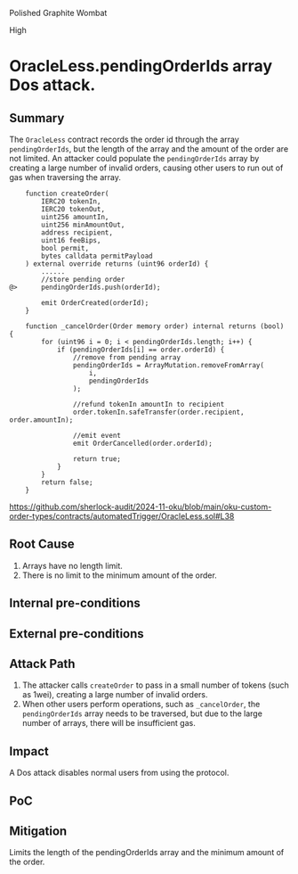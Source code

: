 Polished Graphite Wombat

High

# OracleLess.pendingOrderIds array Dos attack.

## Summary
The `OracleLess` contract records the order id through the array `pendingOrderIds`, but the length of the array and the amount of the order are not limited.
An attacker could populate the `pendingOrderIds` array by creating a large number of invalid orders, causing other users to run out of gas when traversing the array.


```solidity
    function createOrder(
        IERC20 tokenIn,
        IERC20 tokenOut,
        uint256 amountIn,
        uint256 minAmountOut,
        address recipient,
        uint16 feeBips,
        bool permit,
        bytes calldata permitPayload
    ) external override returns (uint96 orderId) {
        ......
        //store pending order
@>      pendingOrderIds.push(orderId);

        emit OrderCreated(orderId);
    }
```

```solidity
    function _cancelOrder(Order memory order) internal returns (bool) {
        for (uint96 i = 0; i < pendingOrderIds.length; i++) {
            if (pendingOrderIds[i] == order.orderId) {
                //remove from pending array
                pendingOrderIds = ArrayMutation.removeFromArray(
                    i,
                    pendingOrderIds
                );

                //refund tokenIn amountIn to recipient
                order.tokenIn.safeTransfer(order.recipient, order.amountIn);

                //emit event
                emit OrderCancelled(order.orderId);

                return true;
            }
        }
        return false;
    }
```

https://github.com/sherlock-audit/2024-11-oku/blob/main/oku-custom-order-types/contracts/automatedTrigger/OracleLess.sol#L38


## Root Cause
1. Arrays have no length limit.
2. There is no limit to the minimum amount of the order.

## Internal pre-conditions

## External pre-conditions


## Attack Path
1. The attacker calls `createOrder` to pass in a small number of tokens (such as 1wei), creating a large number of invalid orders.
2. When other users perform operations, such as `_cancelOrder`, the `pendingOrderIds` array needs to be traversed, but due to the large number of arrays, there will be insufficient gas.

## Impact
A Dos attack disables normal users from using the protocol.

## PoC

## Mitigation
Limits the length of the pendingOrderIds array and the minimum amount of the order.